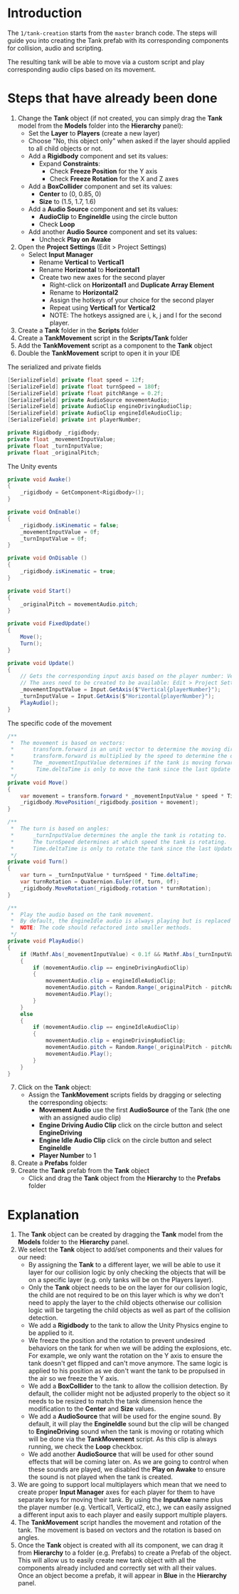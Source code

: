# Introduction

The `1/tank-creation` starts from the `master` branch code. The steps will guide you into creating the Tank prefab with its corresponding components for collision, audio and scripting.

The resulting tank will be able to move via a custom script and play corresponding audio clips based on its movement.

# Steps that have already been done

1. Change the **Tank** object (if not created, you can simply drag the **Tank** model from the **Models** folder into the **Hierarchy** panel):
    * Set the **Layer** to **Players** (create a new layer)
    * Choose "No, this object only" when asked if the layer should applied to all child objects or not.
    * Add a **Rigidbody** component and set its values:
        * Expand **Constraints**:
            * Check **Freeze Position** for the Y axis
            * Check **Freeze Rotation** for the X and Z axes
    * Add a **BoxCollider** component and set its values:
        * **Center** to (0, 0.85, 0)
        * **Size** to (1.5, 1.7, 1.6)
    * Add a **Audio Source** component and set its values:
        * **AudioClip** to **EngineIdle** using the circle button
        * Check **Loop**
    * Add another **Audio Source** component and set its values:
        * Uncheck **Play on Awake**
2. Open the **Project Settings** (Edit > Project Settings)
    * Select **Input Manager**
        * Rename **Vertical** to **Vertical1**
        * Rename **Horizontal** to **Horizontal1**
        * Create two new axes for the second player
            * Right-click on **Horizontal1** and **Duplicate Array Element**
            * Rename to **Horizontal2**
            * Assign the hotkeys of your choice for the second player
            * Repeat using **Vertical1** for **Vertical2**
            * NOTE: The hotkeys assigned are i, k, j and l for the second player.
3. Create a **Tank** folder in the **Scripts** folder
4. Create a **TankMovement** script in the **Scripts/Tank** folder
5. Add the **TankMovement** script as a component to the **Tank** object
6. Double the **TankMovement** script to open it in your IDE

The serialized and private fields
```csharp
[SerializeField] private float speed = 12f;
[SerializeField] private float turnSpeed = 180f;
[SerializeField] private float pitchRange = 0.2f;
[SerializeField] private AudioSource movementAudio;
[SerializeField] private AudioClip engineDrivingAudioClip;
[SerializeField] private AudioClip engineIdleAudioClip;
[SerializeField] private int playerNumber;

private Rigidbody _rigidbody;
private float _movementInputValue;
private float _turnInputValue;
private float _originalPitch;    
```

The Unity events
```csharp
private void Awake()
{
    _rigidbody = GetComponent<Rigidbody>();
}

private void OnEnable()
{
    _rigidbody.isKinematic = false;
    _movementInputValue = 0f;
    _turnInputValue = 0f;
}

private void OnDisable ()
{
    _rigidbody.isKinematic = true;
}

private void Start()
{
    _originalPitch = movementAudio.pitch;
}

private void FixedUpdate()
{
    Move();
    Turn();
}

private void Update()
{
    // Gets the corresponding input axis based on the player number: Vertical1, Vertical2, etc.
    // The axes need to be created to be available: Edit > Project Settings > Input Manager
    _movementInputValue = Input.GetAxis($"Vertical{playerNumber}");
    _turnInputValue = Input.GetAxis($"Horizontal{playerNumber}");
    PlayAudio();
}
```

The specific code of the movement
```csharp
/**
 *  The movement is based on vectors:
 *      transform.forward is an unit vector to determine the moving direction only.
 *      transform.forward is multiplied by the speed to determine the distance.
 *      The _movementInputValue determines if the tank is moving forward or backward (positive/negative value).
 *       Time.deltaTime is only to move the tank since the last Update elapsed time (e.g. based on elapsed frames).
 */
private void Move()
{
    var movement = transform.forward * _movementInputValue * speed * Time.deltaTime;
    _rigidbody.MovePosition(_rigidbody.position + movement);
}

/**
 *  The turn is based on angles:
 *      _turnInputValue determines the angle the tank is rotating to.
 *      The turnSpeed determines at which speed the tank is rotating.
 *      Time.deltaTime is only to rotate the tank since the last Update elapsed time (e.g. based on elapsed frames)
 */
private void Turn()
{
    var turn = _turnInputValue * turnSpeed * Time.deltaTime;
    var turnRotation = Quaternion.Euler(0f, turn, 0f);
    _rigidbody.MoveRotation(_rigidbody.rotation * turnRotation);
}

/**
 *  Play the audio based on the tank movement. 
 *  By default, the EngineIdle audio is always playing but is replaced by the EngineDriving audio when the tank is moving or rotating.
 *  NOTE: The code should refactored into smaller methods.
 */
private void PlayAudio()
{
    if (Mathf.Abs(_movementInputValue) < 0.1f && Mathf.Abs(_turnInputValue) < 0.1f)
    {
        if (movementAudio.clip == engineDrivingAudioClip)
        {
            movementAudio.clip = engineIdleAudioClip;
            movementAudio.pitch = Random.Range(_originalPitch - pitchRange, _originalPitch + pitchRange);
            movementAudio.Play();
        }   
    }
    else
    {
        if (movementAudio.clip == engineIdleAudioClip)
        {
            movementAudio.clip = engineDrivingAudioClip;
            movementAudio.pitch = Random.Range(_originalPitch - pitchRange, _originalPitch + pitchRange);
            movementAudio.Play();
        }  
    }
}
```

7. Click on the **Tank** object:
    * Assign the **TankMovement** scripts fields by dragging or selecting the corresponding objects:
        * **Movement Audio** use the first **AudioSource** of the Tank (the one with an assigned audio clip)
        * **Engine Driving Audio Clip** click on the circle button and select **EngineDriving**
        * **Engine Idle Audio Clip** click on the circle button and select **EngineIdle**
        * **Player Number** to 1
8. Create a **Prefabs** folder
9. Create the **Tank** prefab from the **Tank** object
    * Click and drag the **Tank** object from the **Hierarchy** to the **Prefabs** folder


# Explanation

1. The **Tank** object can be created by dragging the **Tank** model from the **Models** folder to the **Hierarchy** panel.
2. We select the **Tank** object to add/set components and their values for our need:
    * By assigning the **Tank** to a different layer, we will be able to use it layer for our collision logic by only checking the objects that will be on a specific layer (e.g. only tanks will be on the Players layer).
    * Only the **Tank** object needs to be on the layer for our collision logic, the child are not required to be on this layer which is why we don't need to apply the layer to the child objects otherwise our collision logic will be targeting the child objects as well as part of the collision detection.
    * We add a **Rigidbody** to the tank to allow the Unity Physics engine to be applied to it.
    * We freeze the position and the rotation to prevent undesired behaviors on the tank for when we will be adding the explosions, etc. For example, we only want the rotation on the Y axis to ensure the tank doesn't get flipped and can't move anymore. The same logic is applied to his position as we don't want the tank to be propulsed in the air so we freeze the Y axis.
    * We add a **BoxCollider** to the tank to allow the collision detection. By default, the collider might not be adjusted properly to the object so it needs to be resized to match the tank dimension hence the modification to the **Center** and **Size** values.
    * We add a **AudioSource** that will be used for the engine sound. By default, it will play the **EngineIdle** sound but the clip will be changed to **EngineDriving** sound when the tank is moving or rotating which will be done via the **TankMovement** script. As this clip is always running, we check the **Loop** checkbox.
    * We add another **AudioSource** that will be used for other sound effects that will be coming later on. As we are going to control when these sounds are played, we disabled the **Play on Awake** to ensure the sound is not played when the tank is created.
3. We are going to support local multiplayers which mean that we need to create proper **Input Manager** axes for each player for them to have separate keys for moving their tank. By using the **InputAxe** name plus the player number (e.g. Vertical1, Vertical2, etc.), we can easily assigned a different input axis to each player and easily support multiple players.
4. The **TankMovement** script handles the movement and rotation of the tank. The movement is based on vectors and the rotation is based on angles.
5. Once the **Tank** object is created with all its component, we can drag it from **Hierarchy** to a folder (e.g. Prefabs) to create a Prefab of the object. This will allow us to easily create new tank object with all the components already included and correctly set with all their values. Once an object become a prefab, it will appear in **Blue** in the **Hierarchy** panel.
